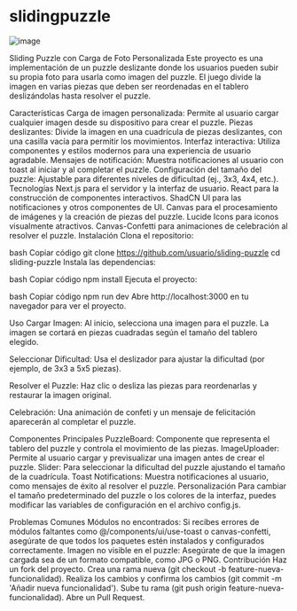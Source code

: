 # slidingpuzzle
![image](https://github.com/user-attachments/assets/02cfd696-ce58-4802-99d3-b500bb351930)

Sliding Puzzle con Carga de Foto Personalizada
Este proyecto es una implementación de un puzzle deslizante donde los usuarios pueden subir su propia foto para usarla como imagen del puzzle. El juego divide la imagen en varias piezas que deben ser reordenadas en el tablero deslizándolas hasta resolver el puzzle.

Características
Carga de imagen personalizada: Permite al usuario cargar cualquier imagen desde su dispositivo para crear el puzzle.
Piezas deslizantes: Divide la imagen en una cuadrícula de piezas deslizantes, con una casilla vacía para permitir los movimientos.
Interfaz interactiva: Utiliza componentes y estilos modernos para una experiencia de usuario agradable.
Mensajes de notificación: Muestra notificaciones al usuario con toast al iniciar y al completar el puzzle.
Configuración del tamaño del puzzle: Ajustable para diferentes niveles de dificultad (ej., 3x3, 4x4, etc.).
Tecnologías
Next.js para el servidor y la interfaz de usuario.
React para la construcción de componentes interactivos.
ShadCN UI para las notificaciones y otros componentes de UI.
Canvas para el procesamiento de imágenes y la creación de piezas del puzzle.
Lucide Icons para iconos visualmente atractivos.
Canvas-Confetti para animaciones de celebración al resolver el puzzle.
Instalación
Clona el repositorio:

bash
Copiar código
git clone https://github.com/usuario/sliding-puzzle
cd sliding-puzzle
Instala las dependencias:

bash
Copiar código
npm install
Ejecuta el proyecto:

bash
Copiar código
npm run dev
Abre http://localhost:3000 en tu navegador para ver el proyecto.

Uso
Cargar Imagen: Al inicio, selecciona una imagen para el puzzle. La imagen se cortará en piezas cuadradas según el tamaño del tablero elegido.

Seleccionar Dificultad: Usa el deslizador para ajustar la dificultad (por ejemplo, de 3x3 a 5x5 piezas).

Resolver el Puzzle: Haz clic o desliza las piezas para reordenarlas y restaurar la imagen original.

Celebración: Una animación de confeti y un mensaje de felicitación aparecerán al completar el puzzle.

Componentes Principales
PuzzleBoard: Componente que representa el tablero del puzzle y controla el movimiento de las piezas.
ImageUploader: Permite al usuario cargar y previsualizar una imagen antes de crear el puzzle.
Slider: Para seleccionar la dificultad del puzzle ajustando el tamaño de la cuadrícula.
Toast Notifications: Muestra notificaciones al usuario, como mensajes de éxito al resolver el puzzle.
Personalización
Para cambiar el tamaño predeterminado del puzzle o los colores de la interfaz, puedes modificar las variables de configuración en el archivo config.js.

Problemas Comunes
Módulos no encontrados: Si recibes errores de módulos faltantes como @/components/ui/use-toast o canvas-confetti, asegúrate de que todos los paquetes estén instalados y configurados correctamente.
Imagen no visible en el puzzle: Asegúrate de que la imagen cargada sea de un formato compatible, como JPG o PNG.
Contribución
Haz un fork del proyecto.
Crea una rama nueva (git checkout -b feature-nueva-funcionalidad).
Realiza los cambios y confirma los cambios (git commit -m 'Añadir nueva funcionalidad').
Sube tu rama (git push origin feature-nueva-funcionalidad).
Abre un Pull Request.
